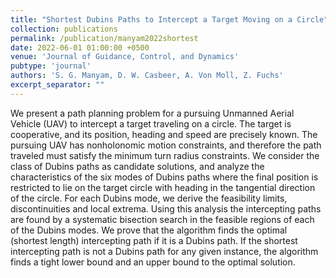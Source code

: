 ```yaml
---
title: "Shortest Dubins Paths to Intercept a Target Moving on a Circle"
collection: publications
permalink: /publication/manyam2022shortest
date: 2022-06-01 01:00:00 +0500
venue: 'Journal of Guidance, Control, and Dynamics'
pubtype: 'journal'
authors: 'S. G. Manyam, D. W. Casbeer, A. Von Moll, Z. Fuchs'
excerpt_separator: ""
---
```

We present a path planning problem for a pursuing Unmanned Aerial Vehicle (UAV) to intercept a target traveling on a circle. The target is cooperative, and its position, heading and speed are precisely known. The pursuing UAV has nonholonomic motion constraints, and therefore the path traveled must satisfy the minimum turn radius constraints. We consider the class of Dubins paths as candidate solutions, and analyze the characteristics of the six modes of Dubins paths where the final position is restricted to lie on the target circle with heading in the tangential direction of the circle. For each Dubins mode, we derive the feasibility limits, discontinuities and local extrema. Using this analysis the intercepting paths are found by a systematic bisection search in the feasible regions of each of the Dubins modes. We prove that the algorithm finds the optimal (shortest length) intercepting path if it is a Dubins path. If the shortest intercepting path is not a Dubins path for any given instance, the algorithm finds a tight lower bound and an upper bound to the optimal solution.
